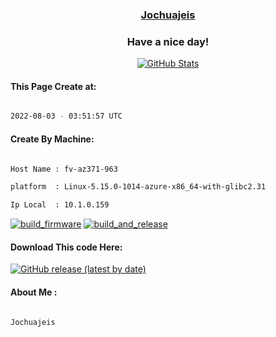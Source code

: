 

<a href="https://github.com/Jochuajeis"><h3 align="center"><b>Jochuajeis</b></h3></a>

<h3 align="center">Have a nice day!</h3>

<p align="center">

  <a href="https://github.com/Jochuajeis">
    <img alt="GitHub Stats" src="https://github-readme-stats.vercel.app/api?username=Jochuajeis&hide=issues&hide_title=true&include_all_commits=true&bg_color=30,e96443,904e95&title_color=fff&text_color=fff" />
   </a>
   
#### This Page Create at:

```bash

2022-08-03 - 03:51:57 UTC

```

#### Create By Machine:

```bash

Host Name : fv-az371-963

platform  : Linux-5.15.0-1014-azure-x86_64-with-glibc2.31

Ip Local  : 10.1.0.159

```

[![build_firmware](https://github.com/Jochuajeis/Jochuajeis/actions/workflows/generate_readme.yml/badge.svg)](https://github.com/Jochuajeis/Jochuajeis/actions/workflows/generate_readme.yml) [![build_and_release](https://github.com/Jochuajeis/Jochuajeis/actions/workflows/build_and_release.yml/badge.svg)](https://github.com/Jochuajeis/Jochuajeis/actions/workflows/build_and_release.yml)

#### Download This code Here:

[![GitHub release (latest by date)](https://img.shields.io/github/v/release/Jochuajeis/Jochuajeis?style=for-the-badge&label=Download)](https://github.com/Jochuajeis/Jochuajeis/releases) 

</p> 

#### About Me :

```bash

Jochuajeis

```

